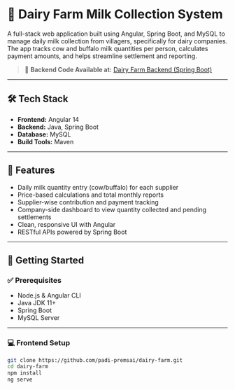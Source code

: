 # 🐄 Dairy Farm Milk Collection System

A full-stack web application built using Angular, Spring Boot, and MySQL to manage daily milk collection from villagers, specifically for dairy companies. The app tracks cow and buffalo milk quantities per person, calculates payment amounts, and helps streamline settlement and reporting.

> 🔗 **Backend Code Available at:** [Dairy Farm Backend (Spring Boot)](https://github.com/padi-premsai/dairy-farm-backend)

---

## 🛠 Tech Stack

- **Frontend:** Angular 14  
- **Backend:** Java, Spring Boot  
- **Database:** MySQL  
- **Build Tools:** Maven  

---

## 🔑 Features

- Daily milk quantity entry (cow/buffalo) for each supplier
- Price-based calculations and total monthly reports
- Supplier-wise contribution and payment tracking
- Company-side dashboard to view quantity collected and pending settlements
- Clean, responsive UI with Angular
- RESTful APIs powered by Spring Boot

---

## 🚀 Getting Started

### ✅ Prerequisites

- Node.js & Angular CLI  
- Java JDK 11+  
- Spring Boot  
- MySQL Server  

---

### 💻 Frontend Setup

```bash
git clone https://github.com/padi-premsai/dairy-farm.git
cd dairy-farm
npm install
ng serve